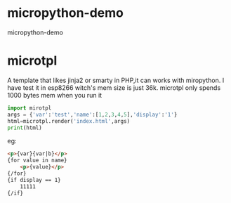 # micropython-demo
micropython-demo

# microtpl
A template that likes jinja2 or smarty in PHP,it can works with miropython. I have test it in esp8266 witch's mem size is just 36k.
microtpl only spends 1000 bytes mem when you run it


```python
import mirotpl
args = {'var':'test','name':[1,2,3,4,5],'display':'1'}
html=microtpl.render('index.html',args)
print(html)
```
eg:
```html
<p>{var}{var|b}</p>
{for value in name}
	<p>{value}</p>
{/for}
{if display == 1}
	11111
{/if}
```

